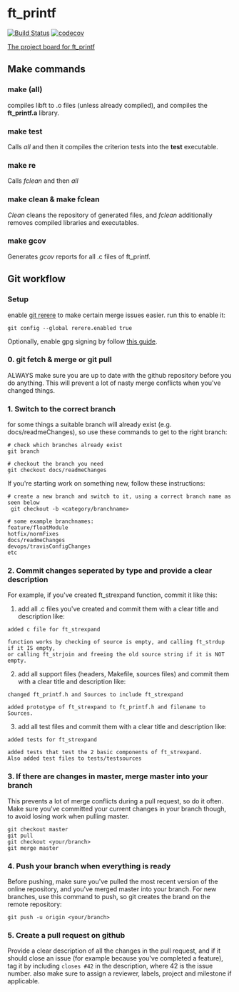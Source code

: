 # ft_printf
[![Build Status](https://travis-ci.com/lgutter/ft_printf.svg?token=1XqUmANNphr1YCadgPKp&branch=master)](https://travis-ci.com/lgutter/ft_printf)
[![codecov](https://codecov.io/gh/lgutter/ft_printf/branch/master/graph/badge.svg?token=mIYsxaVIbL)](https://codecov.io/gh/lgutter/ft_printf)

[The project board for ft_printf](https://github.com/lgutter/ft_printf/projects/3)

## Make commands
### make (all)
compiles libft to .o files (unless already compiled), and compiles the **ft_printf.a** library.

### make test
Calls *all* and then it compiles the criterion tests into the **test** executable.

### make re
Calls *fclean* and then *all*

### make clean & make fclean
*Clean* cleans the repository of generated files, and *fclean* additionally removes compiled libraries and executables.

### make gcov
Generates *gcov* reports for all .c files of ft_printf.

## Git workflow

### Setup
enable [git rerere](https://git-scm.com/book/en/v2/Git-Tools-Rerere) to make certain merge issues easier. run this to enable it:
```
git config --global rerere.enabled true
```
Optionally, enable gpg signing by follow [this guide](https://github.com/OscarMulder/codam-gpg-signing).

### 0. git fetch & merge or git pull
ALWAYS make sure you are up to date with the github repository before you do anything.
This will prevent a lot of nasty merge conflicts when you've changed things.

### 1. Switch to the correct branch
for some things a suitable branch will already exist (e.g. docs/readmeChanges), so use these commands to get to the right branch:
```
# check which branches already exist
git branch

# checkout the branch you need
git checkout docs/readmeChanges
```
If you're starting work on something new, follow these instructions:
```
# create a new branch and switch to it, using a correct branch name as seen below
 git checkout -b <category/branchname>

# some example branchnames:
feature/floatModule
hotfix/normFixes
docs/readmeChanges
devops/travisConfigChanges
etc
```

### 2. Commit changes seperated by type and provide a clear description
For example, if you've created ft_strexpand function, commit it like this:
1. add all .c files you've created and commit them with a clear title and description like:
```
added c file for ft_strexpand

function works by checking of source is empty, and calling ft_strdup if it IS empty,
or calling ft_strjoin and freeing the old source string if it is NOT empty.
```
2. add all support files (headers, Makefile, sources files) and commit them with a clear title and description like:
```
changed ft_printf.h and Sources to include ft_strexpand

added prototype of ft_strexpand to ft_printf.h and filename to Sources.
```
3. add all test files and commit them with a clear title and description like:
```
added tests for ft_strexpand

added tests that test the 2 basic components of ft_strexpand.
Also added test files to tests/testsources
```
### 3. If there are changes in master, merge master into your branch
This prevents a lot of merge conflicts during a pull request, so do it often.
Make sure you've committed your current changes in your branch though, to avoid losing work when pulling master.
```
git checkout master
git pull
git checkout <your/branch>
git merge master
```

### 4. Push your branch when everything is ready
Before pushing, make sure you've pulled the most recent version of the online repository, and you've merged master into your branch.
For new branches, use this command to push, so git creates the brand on the remote repository:
```
git push -u origin <your/branch>
```

### 5. Create a pull request on github
Provide a clear description of all the changes in the pull request,
and if it should close an issue (for example because you've completed a feature), tag it by including `closes #42` in the description, where 42 is the issue number.
also make sure to assign a reviewer, labels, project and milestone if applicable.
